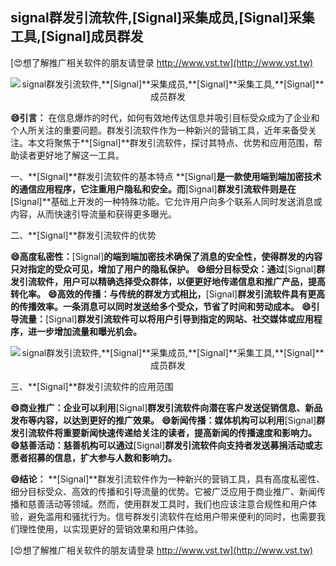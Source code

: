 ## **signal群发引流软件,**[Signal]**采集成员,**[Signal]**采集工具,**[Signal]**成员群发**

[😍想了解推广相关软件的朋友请登录 http://www.vst.tw](http://www.vst.tw)

 <center><img src="https://vst.tw/MP4/tuiguang/png/8.png" alt="signal群发引流软件,**[Signal]**采集成员,**[Signal]**采集工具,**[Signal]**成员群发"></center>

**😄引言：**
在信息爆炸的时代，如何有效地传达信息并吸引目标受众成为了企业和个人所关注的重要问题。群发引流软件作为一种新兴的营销工具，近年来备受关注。本文将聚焦于**[Signal]**群发引流软件，探讨其特点、优势和应用范围，帮助读者更好地了解这一工具。

一、**[Signal]**群发引流软件的基本特点
**[Signal]**是一款使用端到端加密技术的通信应用程序，它注重用户隐私和安全。而**[Signal]**群发引流软件则是在**[Signal]**基础上开发的一种特殊功能。它允许用户向多个联系人同时发送消息或内容，从而快速引导流量和获得更多曝光。

二、**[Signal]**群发引流软件的优势

**😄高度私密性：**[Signal]**的端到端加密技术确保了消息的安全性，使得群发的内容只对指定的受众可见，增加了用户的隐私保护。**
**😄细分目标受众：通过**[Signal]**群发引流软件，用户可以精确选择受众群体，以便更好地传递信息和推广产品，提高转化率。**
**😄高效的传播：与传统的群发方式相比，**[Signal]**群发引流软件具有更高的传播效率。一条消息可以同时发送给多个受众，节省了时间和劳动成本。**
**😄引导流量：**[Signal]**群发引流软件可以将用户引导到指定的网站、社交媒体或应用程序，进一步增加流量和曝光机会。**

 <center><img src="https://vst.tw/MP4/tuiguang/png/7.png" alt="signal群发引流软件,**[Signal]**采集成员,**[Signal]**采集工具,**[Signal]**成员群发"></center>

三、**[Signal]**群发引流软件的应用范围

**😄商业推广：企业可以利用**[Signal]**群发引流软件向潜在客户发送促销信息、新品发布等内容，以达到更好的推广效果。**
**😄新闻传播：媒体机构可以利用**[Signal]**群发引流软件将重要新闻快速传递给关注的读者，提高新闻的传播速度和影响力。**
**😄慈善活动：慈善机构可以通过**[Signal]**群发引流软件向支持者发送募捐活动或志愿者招募的信息，扩大参与人数和影响力。**

**😄结论：**
**[Signal]**群发引流软件作为一种新兴的营销工具，具有高度私密性、细分目标受众、高效的传播和引导流量的优势。它被广泛应用于商业推广、新闻传播和慈善活动等领域。然而，使用群发工具时，我们也应该注意合规性和用户体验，避免滥用和骚扰行为。信号群发引流软件在给用户带来便利的同时，也需要我们理性使用，以实现更好的营销效果和用户体验。

[😍想了解推广相关软件的朋友请登录 http://www.vst.tw](http://www.vst.tw)



